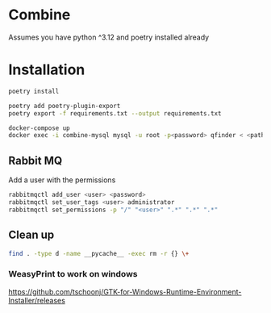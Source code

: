 # Combine

Assumes you have python ^3.12 and poetry installed already

# Installation
```bash
poetry install
```

```bash
poetry add poetry-plugin-export
poetry export -f requirements.txt --output requirements.txt
```

```bash
docker-compose up
docker exec -i combine-mysql mysql -u root -p<password> qfinder < <path to file>
```

## Rabbit MQ

Add a user with the permissions
```bash
rabbitmqctl add_user <user> <password>
rabbitmqctl set_user_tags <user> administrator
rabbitmqctl set_permissions -p "/" "<user>" ".*" ".*" ".*"
```

## Clean up
```bash
find . -type d -name __pycache__ -exec rm -r {} \+
```

### WeasyPrint to work on windows

https://github.com/tschoonj/GTK-for-Windows-Runtime-Environment-Installer/releases
